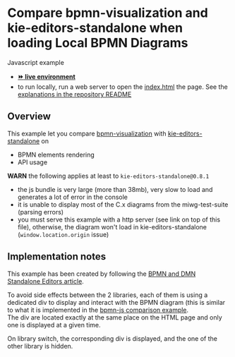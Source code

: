 # Compare bpmn-visualization and kie-editors-standalone when loading Local BPMN Diagrams

Javascript example
- [__:fast_forward: live environment__](https://cdn.statically.io/gh/process-analytics/bpmn-visualization-examples/master/examples/misc/compare-with-kie-editors-standalone/index.html)
- to run locally, run a web server to open the [index.html](index.html) the page. See the [explanations in the repository README](../../../README.md#running-examples-locally)


## Overview

This example let you compare [bpmn-visualization](https://github.com/process-analytics/bpmn-visualization-js) with [kie-editors-standalone](https://github.com/kiegroup/kogito-tooling/tree/master/packages/kie-editors-standalone) on
- BPMN elements rendering
- API usage

**WARN**
the following applies at least to `kie-editors-standalone@0.8.1`
- the  js bundle is very large (more than 38mb), very slow to load and generates a lot of error in the console
- it is unable to display most of the C.x diagrams from the miwg-test-suite (parsing errors)
- you must serve this example with a http server (see link on top of this file), otherwise, the diagram won't load in kie-editors-standalone (`window.location.origin` issue)


## Implementation notes

This example has been created by following the [BPMN and DMN Standalone Editors article](https://blog.kie.org/2020/10/bpmn-and-dmn-standalone-editors.html).

To avoid side effects between the 2 libraries, each of them is using a dedicated div to display and interact with the BPMN
diagram (this is similar to what it is implemented in the [bpmn-js comparison example](../compare-with-bpmn-js/README.md). \
The div are located exactly at the same place on the HTML page and only one is displayed at a given time.

On library switch, the corresponding div is displayed, and the one of the other library is hidden.
